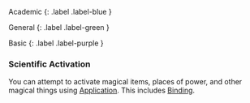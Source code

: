 Academic
{: .label .label-blue }

General
{: .label .label-green }

Basic
{: .label .label-purple }

### Scientific Activation

You can attempt to activate magical items, places of power, and other magical things using [Application](Game/Core/Intelligence#Application). This includes [Binding](Game/Magic-Items#Binding).
